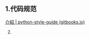 ## 1.代码规范

[介紹 | python-style-guide (gitbooks.io)](https://python-guide.gitbooks.io/python-style-guide/content/index.html)

2.